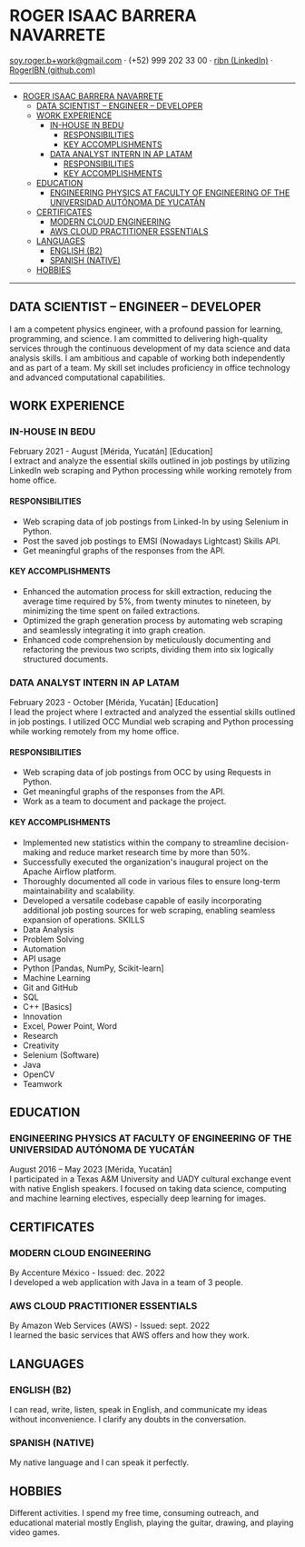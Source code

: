 # ROGER ISAAC BARRERA NAVARRETE

<soy.roger.b+work@gmail.com> · (+52) 999 202 33 00 · [ribn (LinkedIn)](www.linkedin.com/in/ribn) · [RogerIBN (github.com)](https://github.com/RogerIBN)

---

- [ROGER ISAAC BARRERA NAVARRETE](#roger-isaac-barrera-navarrete)
  - [DATA SCIENTIST – ENGINEER – DEVELOPER](#data-scientist--engineer--developer)
  - [WORK EXPERIENCE](#work-experience)
    - [IN-HOUSE IN BEDU](#in-house-in-bedu)
      - [RESPONSIBILITIES](#responsibilities)
      - [KEY ACCOMPLISHMENTS](#key-accomplishments)
    - [DATA ANALYST INTERN IN AP LATAM](#data-analyst-intern-in-ap-latam)
      - [RESPONSIBILITIES](#responsibilities-1)
      - [KEY ACCOMPLISHMENTS](#key-accomplishments-1)
  - [EDUCATION](#education)
    - [ENGINEERING PHYSICS AT FACULTY OF ENGINEERING OF THE UNIVERSIDAD AUTÓNOMA DE YUCATÁN](#engineering-physics-at-faculty-of-engineering-of-the-universidad-autónoma-de-yucatán)
  - [CERTIFICATES](#certificates)
    - [MODERN CLOUD ENGINEERING](#modern-cloud-engineering)
    - [AWS CLOUD PRACTITIONER ESSENTIALS](#aws-cloud-practitioner-essentials)
  - [LANGUAGES](#languages)
    - [ENGLISH (B2)](#english-b2)
    - [SPANISH (NATIVE)](#spanish-native)
  - [HOBBIES](#hobbies)

---

## DATA SCIENTIST – ENGINEER – DEVELOPER

I am a competent physics engineer, with a profound passion for learning, programming, and science. I am committed to delivering high-quality services through the continuous development of my data science and data analysis skills. I am ambitious and capable of working both independently and as part of a team. My skill set includes proficiency in office technology and advanced computational capabilities.

## WORK EXPERIENCE

### IN-HOUSE IN BEDU

February 2021 - August \[Mérida, Yucatán\] \[Education\]\
I extract and analyze the essential skills outlined in job postings by utilizing LinkedIn web scraping and Python processing while working remotely from home office.

#### RESPONSIBILITIES

- Web scraping data of job postings from Linked-In by using Selenium in Python.
- Post the saved job postings to EMSI (Nowadays Lightcast) Skills API.
- Get meaningful graphs of the responses from the API.

#### KEY ACCOMPLISHMENTS

- Enhanced the automation process for skill extraction, reducing the average time required by 5%, from twenty minutes to nineteen, by minimizing the time spent on failed extractions.
- Optimized the graph generation process by automating web scraping and seamlessly integrating it into graph creation.
- Enhanced code comprehension by meticulously documenting and refactoring the previous two scripts, dividing them into six logically structured documents.

### DATA ANALYST INTERN IN AP LATAM

February 2023 - October \[Mérida, Yucatán\] \[Education\]\
I lead the project where I extracted and analyzed the essential skills outlined in job postings. I utilized OCC Mundial web scraping and Python processing while working remotely from my home office.

#### RESPONSIBILITIES

- Web scraping data of job postings from OCC by using Requests in Python.
- Get meaningful graphs of the responses from the API.
- Work as a team to document and package the project.

#### KEY ACCOMPLISHMENTS

- Implemented new statistics within the company to streamline decision-making and reduce market research time by more than 50%.
- Successfully executed the organization's inaugural project on the Apache Airflow platform.
- Thoroughly documented all code in various files to ensure long-term maintainability and scalability.
- Developed a versatile codebase capable of easily incorporating additional job posting sources for web scraping, enabling seamless expansion of operations.
SKILLS
- Data Analysis
- Problem Solving
- Automation
- API usage
- Python \[Pandas, NumPy, Scikit-learn\]
- Machine Learning
- Git and GitHub
- SQL
- C++ \[Basics\]
- Innovation
- Excel, Power Point, Word
- Research
- Creativity
- Selenium (Software)
- Java
- OpenCV
- Teamwork

## EDUCATION

### ENGINEERING PHYSICS AT FACULTY OF ENGINEERING OF THE UNIVERSIDAD AUTÓNOMA DE YUCATÁN

August 2016 – May 2023 \[Mérida, Yucatán\]\
I participated in a Texas A&M University and UADY cultural exchange event with native English speakers. I focused on taking data science, computing and machine learning electives, especially deep learning for images.

## CERTIFICATES

### MODERN CLOUD ENGINEERING

By Accenture México - Issued: dec. 2022\
I developed a web application with Java in a team of 3 people.

### AWS CLOUD PRACTITIONER ESSENTIALS

By Amazon Web Services (AWS) - Issued: sept. 2022\
I learned the basic services that AWS offers and how they work.

## LANGUAGES

### ENGLISH (B2)

I can read, write, listen, speak in English, and communicate my ideas without inconvenience. I clarify any doubts in the conversation.

### SPANISH (NATIVE)

My native language and I can speak it perfectly.

## HOBBIES

Different activities. I spend my free time, consuming outreach, and educational material mostly English, playing the guitar, drawing, and playing video games.
